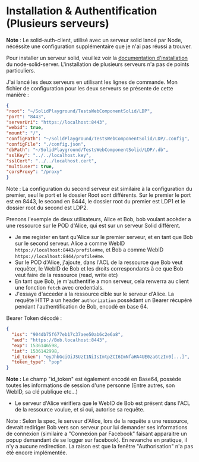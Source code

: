 Installation & Authentification (Plusieurs serveurs)
===

**Note** : Le solid-auth-client, utilisé avec un serveur solid lancé par Node, nécéssite une configuration supplémentaire que je n'ai pas réussi a trouver.

Pour installer un serveur solid, veuillez voir la [documentation d'installation](https://github.com/assemblee-virtuelle/Doc-Solid#installation-1) du node-solid-server. 
L'installation de plusieurs serveurs n'a pas de points particuliers. 

J'ai lancé les deux serveurs en utilisant les lignes de commande.
Mon fichier de configuration pour les deux serveurs se présente de cette manière : 
```json
{
"root": "~/SolidPlayground/TestsWebComponentSolid/LDP",
"port": "8443",
"serverUri": "https://localhost:8443",
"webid": true,
"mount": "/",
"configPath": "~/SolidPlayground/TestsWebComponentSolid/LDP/.config",
"configFile": "./config.json",
"dbPath": "~/SolidPlayground/TestsWebComponentSolid/LDP/.db",
"sslKey": "../../localhost.key",
"sslCert": "../../localhost.cert",
"multiuser": true,
"corsProxy": "/proxy"
}
```

Note : La configuration du second serveur est similaire à la configuration du premier, seul le port et le dossier Root sont différents. Sur le premier le port est en 8443, le second en 8444, le dossier root du premier est LDP1 et le dossier root du second est LDP2.

Prenons l'exemple de deux utilisateurs, Alice et Bob, bob voulant accèder a une ressource sur le POD d'Alice, qui est sur un serveur Solid différent. 
* Je me register en tant qu'Alice sur le premier serveur, et en tant que Bob sur le second serveur. Alice a comme WebID `https://localhost:8443/profile#me`, et Bob a comme WebID `https://localhost:8444/profile#me`.
* Sur le POD d'Alice, j'ajoute, dans l'ACL de la ressource que Bob veut requêter, le WebID de Bob et les droits correspondants à ce que Bob veut faire de la ressource (read, write etc)
* En tant que Bob, je m'authentifie a mon serveur, cela renverra au client une fonction `fetch` avec credentials.
* J'essaye d'acceder a la ressource cible sur le serveur d'Alice. La requête HTTP a un header `authorization` possèdant un Bearer récupéré pendant l'authentification de Bob, encodé en base 64.

Bearer Token décodé : 

```json
{
  "iss": "904db75f677eb17c37aee50ab6c2e6a8",
  "aud": "https://Bob.localhost:8443",
  "exp": 1536146598,
  "iat": 1536142998,
  "id_token": "eyJhbGciOiJSUzI1NiIsImtpZCI6ImNfaHA4UE0zaGtzIn0[...]",
  "token_type": "pop"
}
```

**Note :** Le champ "id_token" est également encodé en Base64, possède toutes les informations de session d'une personne (Entre autres, son WebID, sa clé publique etc...)

* Le serveur d'Alice vérifiera que le WebID de Bob est présent dans l'ACL de la ressource voulue, et si oui, autorise sa requête. 

Note : Selon la spec, le serveur d'Alice, lors de la requête a une ressource, devrait rediriger Bob vers son serveur pour lui demander ses informations de connexion (similaire a "Connexion par Facebook" faisant apparaitre un popup demandant de se logger sur facebook). En revanche en pratique, il n'y a aucune redirection. 
La raison est que la fenêtre "Authorisation" n'a pas été encore implémentée.

